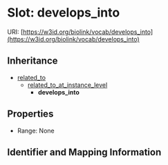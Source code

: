 # Slot: develops_into

URI: [https://w3id.org/biolink/vocab/develops_into](https://w3id.org/biolink/vocab/develops_into)




## Inheritance

* [related_to](related_to.md)
    * [related_to_at_instance_level](related_to_at_instance_level.md)
        * **develops_into**



## Properties

 * Range: None



## Identifier and Mapping Information





